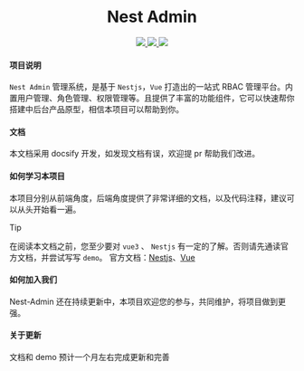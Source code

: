 <div align="center">
<br/>
<br/>
  <h1 algin="center">
    Nest Admin
  </h1>
</div>

<p align="center">
  <a href="#">
    <img src="https://img.shields.io/badge/Nest%20Admin-v2.0.0-green">
  </a>
  <a href="#">
    <img src="https://img.shields.io/badge/nestjs-v8.x-green.svg" >
  </a>
  <a href="#">
    <img src="https://img.shields.io/badge/vue-v3.x-green.svg">
  </a>
</p>

#### 项目说明
```Nest Admin``` 管理系统，是基于 ```Nestjs```，```Vue``` 打造出的一站式 RBAC 管理平台。内置用户管理、角色管理、权限管理等。且提供了丰富的功能组件，它可以快速帮你搭建中后台产品原型，相信本项目可以帮助到你。

#### 文档
本文档采用 docsify 开发，如发现文档有误，欢迎提 pr 帮助我们改进。

#### 如何学习本项目
本项目分别从前端角度，后端角度提供了非常详细的文档，以及代码注释，建议可以从头开始看一遍。

> [!TIP]
> 在阅读本文档之前，您至少要对 ```vue3``` 、 ```Nestjs``` 有一定的了解。否则请先通读官方文档，并尝试写写 ```demo```。 官方文档：[Nestjs](https://docs.nestjs.com)、[Vue](https://v3.cn.vuejs.org/guide/introduction.html)

#### 如何加入我们
Nest-Admin 还在持续更新中，本项目欢迎您的参与，共同维护，将项目做到更强。

#### 关于更新
文档和 demo 预计一个月左右完成更新和完善





